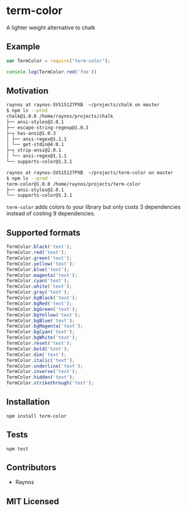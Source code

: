 # term-color

<!--
    [![build status][build-png]][build]
    [![Coverage Status][cover-png]][cover]
    [![Davis Dependency status][dep-png]][dep]
-->

<!-- [![NPM][npm-png]][npm] -->

A lighter weight alternative to chalk

## Example

```js
var TermColor = require("term-color");

console.log(TermColor.red('foo'))
```

## Motivation

```sh
raynos at raynos-SVS15127PXB  ~/projects/chalk on master
$ npm ls --prod
chalk@1.0.0 /home/raynos/projects/chalk
├── ansi-styles@2.0.1
├── escape-string-regexp@1.0.3
├─┬ has-ansi@1.0.3
│ ├── ansi-regex@1.1.1
│ └── get-stdin@4.0.1
├─┬ strip-ansi@2.0.1
│ └── ansi-regex@1.1.1
└── supports-color@1.3.1
```

```sh
raynos at raynos-SVS15127PXB  ~/projects/term-color on master
$ npm ls --prod
term-color@1.0.0 /home/raynos/projects/term-color
├── ansi-styles@2.0.1
└── supports-color@1.3.1
```

`term-color` adds colors to your library but only costs 3
dependencies instead of costing 9 dependencies.

## Supported formats

```js
TermColor.black('text');
TermColor.red('text');
TermColor.green('text');
TermColor.yellow('text');
TermColor.blue('text');
TermColor.magenta('text');
TermColor.cyan('text');
TermColor.white('text');
TermColor.gray('text');
TermColor.bgBlack('text');
TermColor.bgRed('text');
TermColor.bgGreen('text');
TermColor.bgYellow('text');
TermColor.bgBlue('text');
TermColor.bgMagenta('text');
TermColor.bgCyan('text');
TermColor.bgWhite('text');
TermColor.reset('text');
TermColor.bold('text');
TermColor.dim('text');
TermColor.italic('text');
TermColor.underline('text');
TermColor.inverse('text');
TermColor.hidden('text');
TermColor.strikethrough('text');
```

## Installation

`npm install term-color`

## Tests

`npm test`

## Contributors

 - Raynos

## MIT Licensed

  [build-png]: https://secure.travis-ci.org/Raynos/term-color.png
  [build]: https://travis-ci.org/Raynos/term-color
  [cover-png]: https://coveralls.io/repos/Raynos/term-color/badge.png
  [cover]: https://coveralls.io/r/Raynos/term-color
  [dep-png]: https://david-dm.org/Raynos/term-color.png
  [dep]: https://david-dm.org/Raynos/term-color
  [npm-png]: https://nodei.co/npm/term-color.png?stars&downloads
  [npm]: https://nodei.co/npm/term-color
